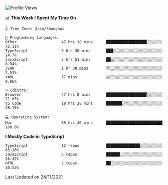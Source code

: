 <!--START_SECTION:waka-->
![Profile Views](http://img.shields.io/badge/Profile%20Views-1-blue)

📊 **This Week I Spent My Time On** 

```text
⌚︎ Time Zone: Asia/Shanghai

💬 Programming Languages: 
Other                    47 hrs 18 mins      ██████████████████░░░░░░░   72.11% 
TypeScript               9 hrs 38 mins       ███░░░░░░░░░░░░░░░░░░░░░░   14.7% 
JavaScript               5 hrs 51 mins       ██░░░░░░░░░░░░░░░░░░░░░░░   8.94% 
JSON                     1 hr 38 mins        ░░░░░░░░░░░░░░░░░░░░░░░░░   2.51% 
YAML                     37 mins             ░░░░░░░░░░░░░░░░░░░░░░░░░   0.96%

🔥 Editors: 
Browser                  47 hrs 8 mins       ██████████████████░░░░░░░   71.85% 
VS Code                  18 hrs 28 mins      ███████░░░░░░░░░░░░░░░░░░   28.15%

💻 Operating System: 
Mac                      65 hrs 36 mins      █████████████████████████   100.0%

```

**I Mostly Code in TypeScript** 

```text
TypeScript               12 repos            ███████████████░░░░░░░░░░   63.16% 
JavaScript               5 repos             ██████░░░░░░░░░░░░░░░░░░░   26.32% 
HTML                     2 repos             ██░░░░░░░░░░░░░░░░░░░░░░░   10.53%

```



 Last Updated on 24/11/2021
<!--END_SECTION:waka-->
